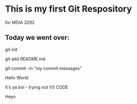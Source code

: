 # This is my first Git Respository
for MDIA 3292

## Today we went over: 
git init

git add README.md

git commit -in "my commit messages"

Hello World

it's ya boi - trying out VS CODE

Heyo